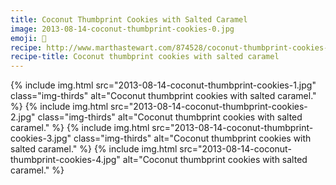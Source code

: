 ```yaml
---
title: Coconut Thumbprint Cookies with Salted Caramel
image: 2013-08-14-coconut-thumbprint-cookies-0.jpg
emoji: 🍪
recipe: http://www.marthastewart.com/874528/coconut-thumbprint-cookies-salted-caramel
recipe-title: Coconut thumbprint cookies with salted caramel
---
```


<div class="photos">
{% include img.html src="2013-08-14-coconut-thumbprint-cookies-1.jpg" class="img-thirds" alt="Coconut thumbprint cookies with salted caramel." %}
{% include img.html src="2013-08-14-coconut-thumbprint-cookies-2.jpg" class="img-thirds" alt="Coconut thumbprint cookies with salted caramel." %}
{% include img.html src="2013-08-14-coconut-thumbprint-cookies-3.jpg" class="img-thirds" alt="Coconut thumbprint cookies with salted caramel." %}
{% include img.html src="2013-08-14-coconut-thumbprint-cookies-4.jpg"  alt="Coconut thumbprint cookies with salted caramel." %}
</div>
